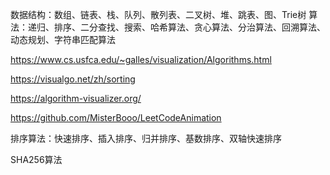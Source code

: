 数据结构：数组、链表、栈、队列、散列表、二叉树、堆、跳表、图、Trie树
算法：递归、排序、二分查找、搜索、哈希算法、贪心算法、分治算法、回溯算法、动态规划、字符串匹配算法


https://www.cs.usfca.edu/~galles/visualization/Algorithms.html



https://visualgo.net/zh/sorting



https://algorithm-visualizer.org/



https://github.com/MisterBooo/LeetCodeAnimation



排序算法：快速排序、插入排序、归并排序、基数排序、双轴快速排序

SHA256算法